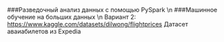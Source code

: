 ###Разведочный анализ данных с помощью PySpark
\n
###Машинное обучение на больших данных
\n
Вариант 2:
https://www.kaggle.com/datasets/dilwong/flightprices
Датасет аваиабилетов из Expedia
